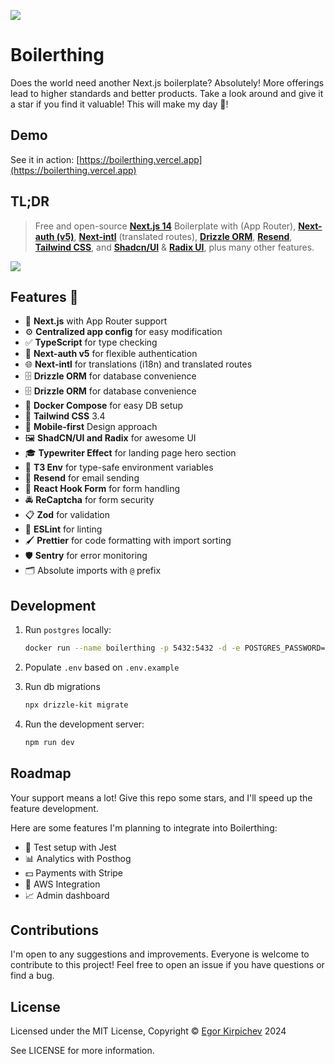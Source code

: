 ![](./public/boilerthing-banner-202405180221.png)

# Boilerthing

Does the world need another Next.js boilerplate? Absolutely! More offerings lead to higher standards and better products. Take a look around and give it a star if you find it valuable! This will make my day 🦄!

## Demo

See it in action: [https://boilerthing.vercel.app](https://boilerthing.vercel.app)

## TL;DR

> Free and open-source **[Next.js 14](https://nextjs.org/)** Boilerplate with (App Router), **[Next-auth (v5)](https://auth.js.org/)**, **[Next-intl](https://next-intl-docs.vercel.app/)** (translated routes), **[Drizzle ORM](https://orm.drizzle.team/)**, **[Resend](https://resend.com/)**, **[Tailwind CSS](https://tailwindcss.com/)**, and **[Shadcn/UI](https://ui.shadcn.com/)** & **[Radix UI](https://www.radix-ui.com/)**, plus many other features.

![](./public/boilerthing-preview-202405180221.jpg)

## Features 🌟

- 🚀 **Next.js** with App Router support
- ⚙️ **Centralized app config** for easy modification
- ✅ **TypeScript** for type checking
- 🔑 **Next-auth v5** for flexible authentication
- 🌐 **Next-intl** for translations (i18n) and translated routes
- 🗄️ **Drizzle ORM** for database convenience
- 🗄️ **Drizzle ORM** for database convenience
- 🐳 **Docker Compose** for easy DB setup
- 🎨 **Tailwind CSS** 3.4
- 📱 **Mobile-first** Design approach
- 🖼️ **ShadCN/UI and Radix** for awesome UI
- 🎓 **Typewriter Effect** for landing page hero section
- 🔐 **T3 Env** for type-safe environment variables
- 📧 **Resend** for email sending
- 📝 **React Hook Form** for form handling
- 🚔 **ReCaptcha** for form security
- 📋 **Zod** for validation
- 🚨 **ESLint** for linting
- 🖌️ **Prettier** for code formatting with import sorting
- 🛡️ **Sentry** for error monitoring
- 🗂️ Absolute imports with `@` prefix

## Development

1. Run `postgres` locally:

   ```bash
   docker run --name boilerthing -p 5432:5432 -d -e POSTGRES_PASSWORD=admin -e POSTGRES_USER=admin -e POSTGRES_DB=boilerthing postgres:latest
   ```

2. Populate `.env` based on `.env.example`

3. Run db migrations

   ```bash
   npx drizzle-kit migrate
   ```

4. Run the development server:
   ```bash
   npm run dev
   ```

## Roadmap

Your support means a lot! Give this repo some stars, and I'll speed up the feature development.

Here are some features I'm planning to integrate into Boilerthing:

- 🚧 Test setup with Jest
- 📊 Analytics with Posthog
- 💵 Payments with Stripe
- 🚀 AWS Integration
- 📈 Admin dashboard

## Contributions

I'm open to any suggestions and improvements. Everyone is welcome to contribute to this project! Feel free to open an issue if you have questions or find a bug.

## License

Licensed under the MIT License, Copyright © [Egor Kirpichev](https://github.com/eeegor) 2024

See LICENSE for more information.
